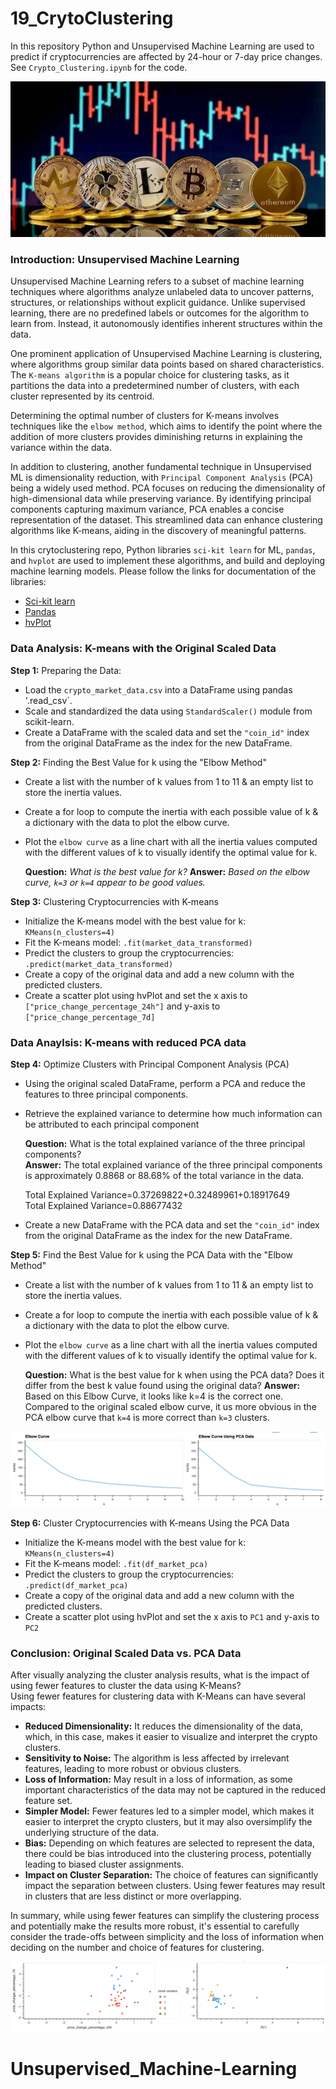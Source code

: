 # 19_CrytoClustering
In this repository Python and Unsupervised Machine Learning are used to predict if cryptocurrencies are affected by 24-hour or 7-day price changes. See `Crypto_Clustering.ipynb` for the code.

![Cryto_Image](https://github.com/zhengn95/19_CrytoClustering/blob/main/Images/Intro_Crypto.jpeg)

### Introduction: Unsupervised Machine Learning
Unsupervised Machine Learning refers to a subset of machine learning techniques where algorithms analyze unlabeled data to uncover patterns, structures, or relationships without explicit guidance. Unlike supervised learning, there are no predefined labels or outcomes for the algorithm to learn from. Instead, it autonomously identifies inherent structures within the data.

One prominent application of Unsupervised Machine Learning is clustering, where algorithms group similar data points based on shared characteristics. The `K-means algorithm` is a popular choice for clustering tasks, as it partitions the data into a predetermined number of clusters, with each cluster represented by its centroid.

Determining the optimal number of clusters for K-means involves techniques like the `elbow method`, which aims to identify the point where the addition of more clusters provides diminishing returns in explaining the variance within the data.

In addition to clustering, another fundamental technique in Unsupervised ML is dimensionality reduction, with `Principal Component Analysis` (PCA) being a widely used method. PCA focuses on reducing the dimensionality of high-dimensional data while preserving variance. By identifying principal components capturing maximum variance, PCA enables a concise representation of the dataset. This streamlined data can enhance clustering algorithms like K-means, aiding in the discovery of meaningful patterns. 

In this crytoclustering repo, Python libraries `sci-kit learn` for ML, `pandas`, and `hvplot` are used to implement these algorithms, and build and deploying machine learning models. Please follow the links for documentation of the libraries:  
- [Sci-kit learn](https://scikit-learn.org/stable/user_guide.html)
- [Pandas](https://pandas.pydata.org/docs/user_guide/index.html)
- [hvPlot](https://hvplot.holoviz.org/user_guide/index.html)

### Data Analysis: K-means with the Original Scaled Data
**Step 1:** Preparing the Data:  
- Load the `crypto_market_data.csv` into a DataFrame using pandas '.read_csv`.
- Scale and standardized the data using `StandardScaler()` module from scikit-learn.
- Create a DataFrame with the scaled data and set the `"coin_id"` index from the original DataFrame as the index for the new DataFrame.
  
**Step 2:** Finding the Best Value for k using the "Elbow Method"
- Create a list with the number of k values from 1 to 11 & an empty list to store the inertia values.
- Create a for loop to compute the inertia with each possible value of k & a dictionary with the data to plot the elbow curve.
- Plot the `elbow curve` as a line chart with all the inertia values computed with the different values of k to visually identify the optimal value for k.
  
   **Question:** *What is the best value for k?*
   **Answer:** *Based on the elbow curve, `k=3` or `k=4` appear to be good values.*

**Step 3:** Clustering Cryptocurrencies with K-means 
- Initialize the K-means model with the best value for k: `KMeans(n_clusters=4)`
- Fit the K-means model: `.fit(market_data_transformed)`
- Predict the clusters to group the cryptocurrencies: `.predict(market_data_transformed)`
- Create a copy of the original data and add a new column with the predicted clusters.
- Create a scatter plot using hvPlot and set the x axis to `["price_change_percentage_24h"]` and y-axis to `["price_change_percentage_7d]`
  
### Data Anaylsis: K-means with reduced PCA data
**Step 4:** Optimize Clusters with Principal Component Analysis (PCA)  
- Using the original scaled DataFrame, perform a PCA and reduce the features to three principal components.
- Retrieve the explained variance to determine how much information can be attributed to each principal component
  
  **Question:** What is the total explained variance of the three principal components?  
  **Answer:** The total explained variance of the three principal components is approximately 0.8868 or 88.68% of the total variance in the data.
    
  Total Explained Variance=0.37269822+0.32489961+0.18917649  
  Total Explained Variance=0.88677432

- Create a new DataFrame with the PCA data and set the `"coin_id"` index from the original DataFrame as the index for the new DataFrame.  

**Step 5:** Find the Best Value for k using the PCA Data with the "Elbow Method"
- Create a list with the number of k values from 1 to 11 & an empty list to store the inertia values.
- Create a for loop to compute the inertia with each possible value of k & a dictionary with the data to plot the elbow curve.
- Plot the `elbow curve` as a line chart with all the inertia values computed with the different values of k to visually identify the optimal value for k.

  **Question:** What is the best value for k when using the PCA data? Does it differ from the best k value found using the original data?
  **Answer:** Based on this Elbow Curve, it looks like k=4 is the correct one. Compared to the original scaled elbow curve, it us more obvious in the PCA elbow curve that `k=4` is more correct than `k=3` clusters.

![Elbow_Curve](https://github.com/zhengn95/19_CrytoClustering/blob/main/Images/Elbow_Curve.png)

**Step 6:** Cluster Cryptocurrencies with K-means Using the PCA Data
- Initialize the K-means model with the best value for k: `KMeans(n_clusters=4)`
- Fit the K-means model: `.fit(df_market_pca)`
- Predict the clusters to group the cryptocurrencies: `.predict(df_market_pca)`
- Create a copy of the original data and add a new column with the predicted clusters.
- Create a scatter plot using hvPlot and set the x axis to `PC1` and y-axis to `PC2`  
  
### Conclusion: Original Scaled Data vs. PCA Data
After visually analyzing the cluster analysis results, what is the impact of using fewer features to cluster the data using K-Means?  
Using fewer features for clustering data with K-Means can have several impacts:
- **Reduced Dimensionality:** It reduces the dimensionality of the data, which, in this case, makes it easier to visualize and interpret the crypto clusters.
- **Sensitivity to Noise:** The algorithm is less affected by irrelevant features, leading to more robust or obvious clusters.
- **Loss of Information:** May result in a loss of information, as some important characteristics of the data may not be captured in the reduced feature set.
- **Simpler Model:** Fewer features led to a simpler model, which makes it easier to interpret the crypto clusters, but it may also oversimplify the underlying structure of the data.
- **Bias:** Depending on which features are selected to represent the data, there could be bias introduced into the clustering process, potentially leading to biased cluster assignments.
- **Impact on Cluster Separation:** The choice of features can significantly impact the separation between clusters. Using fewer features may result in clusters that are less distinct or more overlapping.

In summary, while using fewer features can simplify the clustering process and potentially make the results more robust, it's essential to carefully consider the trade-offs between simplicity and the loss of information when deciding on the number and choice of features for clustering.  

![Scatter_Plot](https://github.com/zhengn95/19_CrytoClustering/blob/main/Images/Scatter_Plot.png)

# Unsupervised_Machine-Learning
